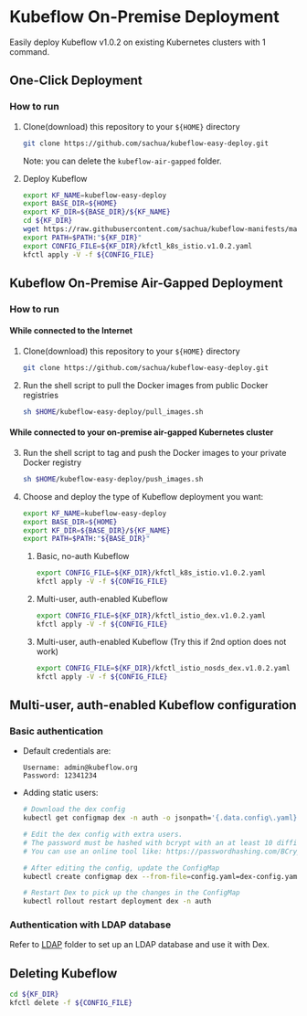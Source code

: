 # Kubeflow On-Premise Deployment

Easily deploy Kubeflow v1.0.2 on existing Kubernetes clusters with 1 command.

## One-Click Deployment

### How to run

1. Clone(download) this repository to your `${HOME}` directory

    ```bash
    git clone https://github.com/sachua/kubeflow-easy-deploy.git
    ```
    
    Note: you can delete the `kubeflow-air-gapped` folder.

2. Deploy Kubeflow

    ```bash
    export KF_NAME=kubeflow-easy-deploy
    export BASE_DIR=${HOME}
    export KF_DIR=${BASE_DIR}/${KF_NAME}
    cd ${KF_DIR}
    wget https://raw.githubusercontent.com/sachua/kubeflow-manifests/master/kfdef/kfctl_k8s_istio.v1.0.2.yaml
    export PATH=$PATH:"${KF_DIR}"
    export CONFIG_FILE=${KF_DIR}/kfctl_k8s_istio.v1.0.2.yaml
    kfctl apply -V -f ${CONFIG_FILE}
    ```

## Kubeflow On-Premise Air-Gapped Deployment

### How to run

#### While connected to the Internet

1. Clone(download) this repository to your `${HOME}` directory

    ```bash
    git clone https://github.com/sachua/kubeflow-easy-deploy.git
    ```
    
2. Run the shell script to pull the Docker images from public Docker registries

    ```bash
    sh $HOME/kubeflow-easy-deploy/pull_images.sh
    ```
    
#### While connected to your on-premise air-gapped Kubernetes cluster

3. Run the shell script to tag and push the Docker images to your private Docker registry

    ```bash
    sh $HOME/kubeflow-easy-deploy/push_images.sh
    ```

4. Choose and deploy the type of Kubeflow deployment you want:
    ```bash
    export KF_NAME=kubeflow-easy-deploy
    export BASE_DIR=${HOME}
    export KF_DIR=${BASE_DIR}/${KF_NAME}
    export PATH=$PATH:"${BASE_DIR}"
    ```

    1. Basic, no-auth Kubeflow

        ```bash
        export CONFIG_FILE=${KF_DIR}/kfctl_k8s_istio.v1.0.2.yaml
        kfctl apply -V -f ${CONFIG_FILE}
        ```
    2. Multi-user, auth-enabled Kubeflow

        ```bash
        export CONFIG_FILE=${KF_DIR}/kfctl_istio_dex.v1.0.2.yaml
        kfctl apply -V -f ${CONFIG_FILE}
        ```
    3. Multi-user, auth-enabled Kubeflow (Try this if 2nd option does not work)

        ```bash
        export CONFIG_FILE=${KF_DIR}/kfctl_istio_nosds_dex.v1.0.2.yaml
        kfctl apply -V -f ${CONFIG_FILE}
        ```

## Multi-user, auth-enabled Kubeflow configuration

### Basic authentication

- Default credentials are:

    ```ldif
    Username: admin@kubeflow.org
    Password: 12341234
    ```

- Adding static users:

    ```bash
    # Download the dex config
    kubectl get configmap dex -n auth -o jsonpath='{.data.config\.yaml}' > dex-config.yaml

    # Edit the dex config with extra users.
    # The password must be hashed with bcrypt with an at least 10 difficulty level.
    # You can use an online tool like: https://passwordhashing.com/BCrypt

    # After editing the config, update the ConfigMap
    kubectl create configmap dex --from-file=config.yaml=dex-config.yaml -n auth --dry-run -oyaml | kubectl apply -f -

    # Restart Dex to pick up the changes in the ConfigMap
    kubectl rollout restart deployment dex -n auth
    ```

### Authentication with LDAP database

Refer to [LDAP](LDAP/) folder to set up an LDAP database and use it with Dex.

## Deleting Kubeflow

```bash
cd ${KF_DIR}
kfctl delete -f ${CONFIG_FILE}
```
